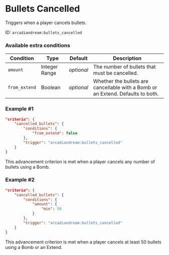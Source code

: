 # Bullets Cancelled

Triggers when a player cancels bullets.

ID: `arcadiandream:bullets_cancelled`

### Available extra conditions

Condition  | Type | Default | Description
-------|------|---------|-------------
`amount` | Integer Range | *optional* | The number of bullets that must be cancelled.
`from_extend` | Boolean | *optional*  | Whether the bullets are cancellable with a Bomb or an Extend. Defaults to both.

### Example #1

```json
"criteria": {
    "cancelled_bullets": {
        "conditions": {
            "from_extend": false
        },
        "trigger": "arcadiandream:bullets_cancelled"
    }
}
```

This advancement criterion is met when a player cancels any number of bullets using a Bomb.

### Example #2

```json
"criteria": {
    "cancelled_bullets": {
        "conditions": {
            "amount": {
                "min": 50
            }
        },
        "trigger": "arcadiandream:bullets_cancelled"
    }
}
```

This advancement criterion is met when a player cancels at least 50 bullets using a Bomb or an Extend.